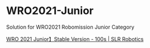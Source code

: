# WRO2021-Junior

Solution for WRO2021 Robomission Junior Category

[WRO 2021 Junior】Stable Version - 100s | SLR Robotics](https://youtu.be/2RZcGntWVLQ?si=8WxgoqLrbTulaus-)
